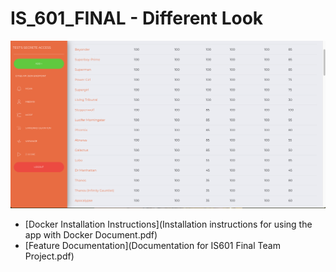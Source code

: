# IS_601_FINAL - Different Look

![New Look](app/static/assets/img/NewLook.png)


* [Docker Installation Instructions](Installation instructions for using the app with Docker Document.pdf)
* [Feature Documentation](Documentation for IS601 Final Team Project.pdf)
